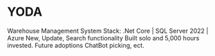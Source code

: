# YODA
Warehouse Management System
Stack: .Net Core | SQL Server 2022 | Azure
New, Update, Search functionality
Built solo and 5,000 hours invested.
Future adoptions ChatBot picking, ect.
